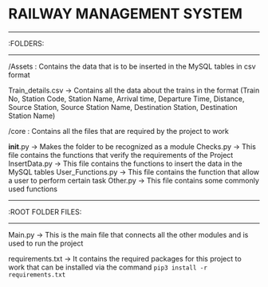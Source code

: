 # RAILWAY MANAGEMENT SYSTEM

---------
:FOLDERS:
_________

/Assets : Contains the data that is to be inserted in the MySQL tables in csv format
         
Train_details.csv -> Contains all the data about the trains in the format (Train No, Station Code, Station Name, Arrival time, Departure Time, Distance, Source Station, Source Station Name, Destination Station, Destination Station Name)

/core : Contains all the files that are required by the project to work

__init__.py -> Makes the folder to be recognized as a module
Checks.py -> This file contains the functions that verify the requirements of the Project
InsertData.py -> This file contains the functions to insert the data in the MySQL tables
User_Functions.py -> This file contains the function that allow a user to perform certain task
Other.py -> This file contains some commonly used functions

-------------------
:ROOT FOLDER FILES:
___________________

Main.py -> This is the main file that connects all the other modules and is used to run the project

requirements.txt -> It contains the required packages for this project to work that can be installed via the command `pip3 install -r requirements.txt`
